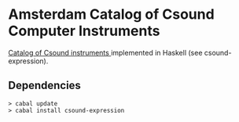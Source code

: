  Amsterdam Catalog of Csound Computer Instruments 
======================================

[Catalog of Csound instruments ](http://www.codemist.co.uk/AmsterdamCatalog/) implemented in Haskell (see csound-expression). 

## Dependencies

~~~
> cabal update
> cabal install csound-expression
~~~

